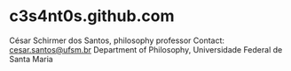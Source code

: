 # c3s4nt0s.github.com
César Schirmer dos Santos, philosophy professor
Contact: cesar.santos@ufsm.br 
Department of Philosophy, Universidade Federal de Santa Maria
